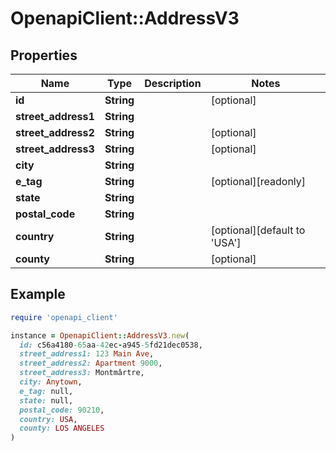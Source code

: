 # OpenapiClient::AddressV3

## Properties

| Name | Type | Description | Notes |
| ---- | ---- | ----------- | ----- |
| **id** | **String** |  | [optional] |
| **street_address1** | **String** |  |  |
| **street_address2** | **String** |  | [optional] |
| **street_address3** | **String** |  | [optional] |
| **city** | **String** |  |  |
| **e_tag** | **String** |  | [optional][readonly] |
| **state** | **String** |  |  |
| **postal_code** | **String** |  |  |
| **country** | **String** |  | [optional][default to &#39;USA&#39;] |
| **county** | **String** |  | [optional] |

## Example

```ruby
require 'openapi_client'

instance = OpenapiClient::AddressV3.new(
  id: c56a4180-65aa-42ec-a945-5fd21dec0538,
  street_address1: 123 Main Ave,
  street_address2: Apartment 9000,
  street_address3: Montmârtre,
  city: Anytown,
  e_tag: null,
  state: null,
  postal_code: 90210,
  country: USA,
  county: LOS ANGELES
)
```

